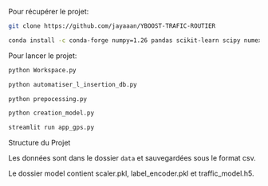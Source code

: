Pour récupérer le projet:

```bash
git clone https://github.com/jayaaan/YBOOST-TRAFIC-ROUTIER

conda install -c conda-forge numpy=1.26 pandas scikit-learn scipy numexpr bottleneck tensorflow streamlit folium geopy streamlit-folium
```

Pour lancer le projet:

```bash
python Workspace.py

python automatiser_l_insertion_db.py

python prepocessing.py

python creation_model.py

streamlit run app_gps.py

```

Structure du Projet

Les données sont dans le dossier ```data``` et sauvegardées sous le format csv.

Le dossier model contient scaler.pkl, label_encoder.pkl et traffic_model.h5.
